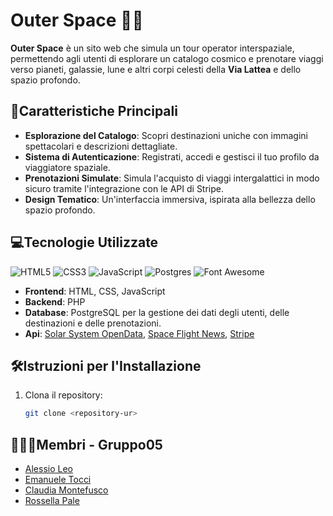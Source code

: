 # **Outer Space** 🚀✨

**Outer Space** è un sito web che simula un tour operator interspaziale, permettendo agli utenti di esplorare un catalogo cosmico e prenotare viaggi verso pianeti, galassie, lune e altri corpi celesti della **Via Lattea** e dello spazio profondo.

## **📼Caratteristiche Principali**

- **Esplorazione del Catalogo**: Scopri destinazioni uniche con immagini spettacolari e descrizioni dettagliate.
- **Sistema di Autenticazione**: Registrati, accedi e gestisci il tuo profilo da viaggiatore spaziale.
- **Prenotazioni Simulate**: Simula l'acquisto di viaggi intergalattici in modo sicuro tramite l'integrazione con le API di Stripe.
- **Design Tematico**: Un'interfaccia immersiva, ispirata alla bellezza dello spazio profondo.

## **💻Tecnologie Utilizzate**

![HTML5](https://img.shields.io/badge/html5-%23E34F26.svg?style=for-the-badge&logo=html5&logoColor=white)
![CSS3](https://img.shields.io/badge/css3-%231572B6.svg?style=for-the-badge&logo=css3&logoColor=white)
![JavaScript](https://img.shields.io/badge/javascript-%23323330.svg?style=for-the-badge&logo=javascript&logoColor=%23F7DF1E)
![Postgres](https://img.shields.io/badge/postgres-%23316192.svg?style=for-the-badge&logo=postgresql&logoColor=white)
![Font Awesome](https://img.shields.io/badge/Font_Awesome-%23FFFFFF.svg?style=for-the-badge&logo=fontawesome&logoColor=528DD7)

- **Frontend**: HTML, CSS, JavaScript 
- **Backend**: PHP
- **Database**: PostgreSQL per la gestione dei dati degli utenti, delle destinazioni e delle prenotazioni.
- **Api**: [Solar System OpenData](https://api.le-systeme-solaire.net/en/), [Space Flight News](https://api.spaceflightnewsapi.net/v4/docs/), [Stripe](https://docs.stripe.com/api)

## **🛠️Istruzioni per l'Installazione**

1. Clona il repository:
   ```bash
   git clone <repository-ur> 
   ```

## **🧑‍🤝‍🧑Membri - Gruppo05**
- [Alessio Leo](https://github.com/Al3Leo)
- [Emanuele Tocci](https://github.com/emanueletocci)
- [Claudia Montefusco](https://github.com/ClaudiaMontefusco3)
- [Rossella Pale](https://github.com/rossellapale)

